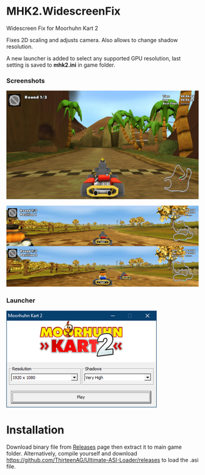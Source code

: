# MHK2.WidescreenFix

Widescreen Fix for Moorhuhn Kart 2

Fixes 2D scaling and adjusts camera. Also allows to change shadow resolution.

A new launcher is added to select any supported GPU resolution, last setting is saved to **mhk2.ini** in game folder.



### Screenshots

![](https://raw.githubusercontent.com/ermaccer/MHK2.WidescreenFix/master/img/after.jpg)

![](https://raw.githubusercontent.com/ermaccer/MHK2.WidescreenFix/master/img/widemp.jpg)



### Launcher
![](https://raw.githubusercontent.com/ermaccer/MHK2.WidescreenFix/master/img/launcher.png)


# Installation
Download binary file from [Releases](https://github.com/ermaccer/MHK2.WidescreenFix/releases) page then extract it to main game folder.
Alternatively, compile yourself and download https://github.com/ThirteenAG/Ultimate-ASI-Loader/releases
to load the .asi file.

